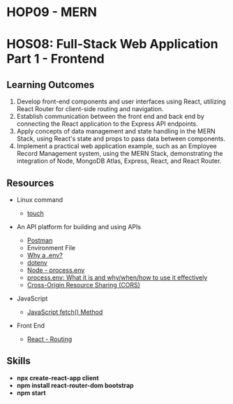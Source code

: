 # HOP09 - MERN 
# HOS08: Full-Stack Web Application Part 1 - Frontend
##  Learning Outcomes
1.	Develop front-end components and user interfaces using React, utilizing React Router for client-side routing and navigation.
2.	Establish communication between the front end and back end by connecting the React application to the Express API endpoints.
3.	Apply concepts of data management and state handling in the MERN Stack, using React's state and props to pass data between components.
4.	Implement a practical web application example, such as an Employee Record Management system, using the MERN Stack, demonstrating the integration of Node, MongoDB Atlas, Express, React, and React Router.

## Resources
* Linux command 
  * [touch](https://linuxize.com/post/linux-touch-command/#:~:text=The%20touch%20command%20allows%20us%20to,well%20as%20creating%20new%2C%20empty%20files.&text=The%20touch%20command%20allows,creating%20new%2C%20empty%20files.&text=command%20allows%20us%20to,well%20as%20creating%20new%2C)
* An API platform for building and using APIs
  * [Postman](https://www.postman.com/)
  * Environment File
  * [Why a .env?](https://blog.devgenius.io/why-a-env-7b4a79ba689)
  * [dotenv](https://www.npmjs.com/package/dotenv)
  * [Node - process.env](https://nodejs.org/docs/latest/api/process.html#processenv)
  * [process.env: What it is and why/when/how to use it effectively](https://codeburst.io/process-env-what-it-is-and-why-when-how-to-use-it-effectively-505d0b2831e7)
  * [Cross-Origin Resource Sharing (CORS)](https://developer.mozilla.org/en-US/docs/Web/HTTP/CORS)

* JavaScript
  * [JavaScript fetch() Method](https://www.geeksforgeeks.org/javascript-fetch-method/)

* Front End
  * [React - Routing](https://v5.reactrouter.com/web/guides/quick-start)

## Skills
* **npx create-react-app client**
* **npm install react-router-dom bootstrap**
* **npm start**


